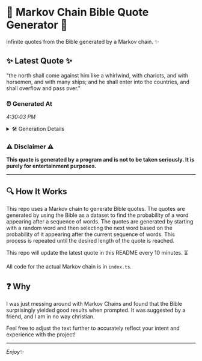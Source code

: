 # 📖 Markov Chain Bible Quote Generator 📖

Infinite quotes from the Bible generated by a Markov chain. ✨

## ✨ Latest Quote ✨
"the north shall come against him like a whirlwind, with chariots, and with horsemen, and with many ships; and he shall enter into the countries, and shall overflow and pass over."

### ⏰ Generated At
*4:30:03 PM*

<details>
    <summary>🛠️ Generation Details</summary>
    <p>
        <strong>🌱 Seed:</strong> the<br>
        <strong>🔄 Iterations:</strong> 30<br>
        <strong>📜 Context History:</strong><br>[ the ]: north<br>[ the, north ]: shall<br>[ the, north, shall ]: come<br>[ the, north, shall, come ]: against<br>[ the, north, shall, come, against ]: him<br>[ the, north, shall, come, against, him ]: like<br>[ north, shall, come, against, him, like ]: a<br>[ shall, come, against, him, like, a ]: whirlwind,<br>[ come, against, him, like, a, whirlwind, ]: with<br>[ against, him, like, a, whirlwind,, with ]: chariots,<br>[ him, like, a, whirlwind,, with, chariots, ]: and<br>[ like, a, whirlwind,, with, chariots,, and ]: with<br>[ a, whirlwind,, with, chariots,, and, with ]: horsemen,<br>[ whirlwind,, with, chariots,, and, with, horsemen, ]: and<br>[ with, chariots,, and, with, horsemen,, and ]: with<br>[ chariots,, and, with, horsemen,, and, with ]: many<br>[ and, with, horsemen,, and, with, many ]: ships;<br>[ with, horsemen,, and, with, many, ships; ]: and<br>[ horsemen,, and, with, many, ships;, and ]: he<br>[ and, with, many, ships;, and, he ]: shall<br>[ with, many, ships;, and, he, shall ]: enter<br>[ many, ships;, and, he, shall, enter ]: into<br>[ ships;, and, he, shall, enter, into ]: the<br>[ and, he, shall, enter, into, the ]: countries,<br>[ he, shall, enter, into, the, countries, ]: and<br>[ shall, enter, into, the, countries,, and ]: shall<br>[ enter, into, the, countries,, and, shall ]: overflow<br>[ into, the, countries,, and, shall, overflow ]: and<br>[ the, countries,, and, shall, overflow, and ]: pass<br>[ countries,, and, shall, overflow, and, pass ]: over.<br>
    </p>
</details>

### ⚠️ Disclaimer ⚠️
**This quote is generated by a program and is not to be taken seriously. It is purely for entertainment purposes.**

---

## 🔍 How It Works

This repo uses a Markov chain to generate Bible quotes. The quotes are generated by using the Bible as a dataset to find the probability of a word appearing after a sequence of words. The quotes are generated by starting with a random word and then selecting the next word based on the probability of it appearing after the current sequence of words. This process is repeated until the desired length of the quote is reached.

This repo will update the latest quote in this README every 10 minutes. ⏳

All code for the actual Markov chain is in `index.ts`.

## ❓ Why

I was just messing around with Markov Chains and found that the Bible surprisingly yielded good results when prompted. 
It was suggested by a friend, and I am in no way christian.

Feel free to adjust the text further to accurately reflect your intent and experience with the project!

---

*Enjoy*✨
